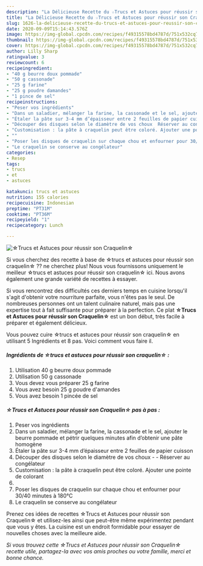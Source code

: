 ```yaml
---
description: "La Délicieuse Recette du ☆Trucs et Astuces pour réussir son Craquelin☆"
title: "La Délicieuse Recette du ☆Trucs et Astuces pour réussir son Craquelin☆"
slug: 1626-la-delicieuse-recette-du-trucs-et-astuces-pour-reussir-son-craquelin
date: 2020-09-09T15:14:43.576Z
image: https://img-global.cpcdn.com/recipes/f49315578bd4787d/751x532cq70/☆trucs-et-astuces-pour-reussir-son-craquelin☆-photo-principale-de-la-recette.jpg
thumbnail: https://img-global.cpcdn.com/recipes/f49315578bd4787d/751x532cq70/☆trucs-et-astuces-pour-reussir-son-craquelin☆-photo-principale-de-la-recette.jpg
cover: https://img-global.cpcdn.com/recipes/f49315578bd4787d/751x532cq70/☆trucs-et-astuces-pour-reussir-son-craquelin☆-photo-principale-de-la-recette.jpg
author: Lilly Sharp
ratingvalue: 3
reviewcount: 6
recipeingredient:
- "40 g beurre doux pommade"
- "50 g cassonade"
- "25 g farine"
- "25 g poudre damandes"
- "1 pince de sel"
recipeinstructions:
- "Peser vos ingrédients"
- "Dans un saladier, mélanger la farine, la cassonade et le sel, ajouter le beurre pommade et pétrir quelques minutes afin d’obtenir une pâte homogène"
- "Étaler la pâte sur 3-4 mm d’épaisseur entre 2 feuilles de papier cuisson"
- "Découper des disques selon le diamètre de vos choux  Réserver au congélateur"
- "Customisation : la pâte à craquelin peut être coloré. Ajouter une pointe de colorant"
- ""
- "Poser les disques de craquelin sur chaque chou et enfourner pour 30/40 minutes à 180°C"
- "Le craquelin se conserve au congélateur"
categories:
- Resep
tags:
- trucs
- et
- astuces

katakunci: trucs et astuces 
nutrition: 155 calories
recipecuisine: Indonesian
preptime: "PT31M"
cooktime: "PT36M"
recipeyield: "1"
recipecategory: Lunch

---
```



![☆Trucs et Astuces pour réussir son Craquelin☆](https://img-global.cpcdn.com/recipes/f49315578bd4787d/751x532cq70/☆trucs-et-astuces-pour-reussir-son-craquelin☆-photo-principale-de-la-recette.jpg)

Si vous cherchez des recette à base de ☆trucs et astuces pour réussir son craquelin☆ ?? ne cherchez plus! Nous vous fournissons uniquement le meilleur ☆trucs et astuces pour réussir son craquelin☆ ici. Nous avons également une grande variété de recettes à essayer.

Si vous rencontrez des difficultés ces derniers temps en cuisine lorsqu'il s'agit d'obtenir votre nourriture parfaite, vous n'êtes pas le seul. De nombreuses personnes ont un talent culinaire naturel, mais pas une expertise tout à fait suffisante pour préparer à la perfection. Ce plat <strong> ☆Trucs et Astuces pour réussir son Craquelin☆ </strong> est un bon début, très facile à préparer et également délicieux.

<!--inarticleads1-->

Vous pouvez cuire ☆trucs et astuces pour réussir son craquelin☆ en utilisant 5 Ingrédients et 8 pas. Voici comment vous faire il.

##### Ingrédients de ☆trucs et astuces pour réussir son craquelin☆ :

1. Utilisation 40 g beurre doux pommade
1. Utilisation 50 g cassonade
1. Vous devez vous préparer 25 g farine
1. Vous avez besoin 25 g poudre d&#39;amandes
1. Vous avez besoin 1 pincée de sel




<!--inarticleads2-->

##### ☆Trucs et Astuces pour réussir son Craquelin☆ pas à pas :

1. Peser vos ingrédients
1. Dans un saladier, mélanger la farine, la cassonade et le sel, ajouter le beurre pommade et pétrir quelques minutes afin d’obtenir une pâte homogène
1. Étaler la pâte sur 3-4 mm d’épaisseur entre 2 feuilles de papier cuisson
1. Découper des disques selon le diamètre de vos choux -  - Réserver au congélateur
1. Customisation : la pâte à craquelin peut être coloré. Ajouter une pointe de colorant
1. 
1. Poser les disques de craquelin sur chaque chou et enfourner pour 30/40 minutes à 180°C
1. Le craquelin se conserve au congélateur




<!--inarticleads1-->

<p>
Prenez ces idées de recettes ☆Trucs et Astuces pour réussir son Craquelin☆ et utilisez-les ainsi que peut-être même expérimentez pendant que vous y êtes. La cuisine est un endroit formidable pour essayer de nouvelles choses avec la meilleure aide.
</p>

<p>
<i>Si vous trouvez cette ☆Trucs et Astuces pour réussir son Craquelin☆ recette utile, partagez-la avec vos amis proches ou votre famille, merci et bonne chance.</i>
</p>
